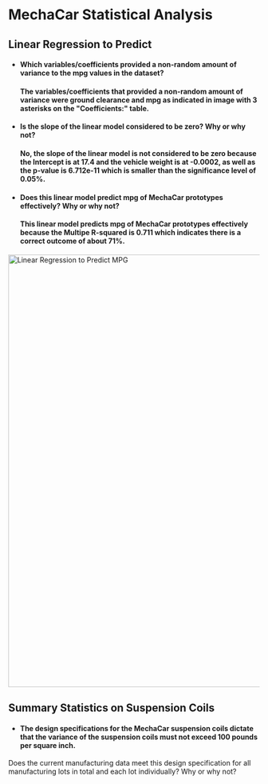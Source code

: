 # MechaCar Statistical Analysis

## Linear Regression to Predict
- #### Which variables/coefficients provided a non-random amount of variance to the mpg values in the dataset?
  #### The variables/coefficients that provided a non-random amount of variance were ground clearance and mpg as indicated in     image with 3 asterisks on the "Coefficients:" table.
- #### Is the slope of the linear model  considered to be zero? Why or why not?
  #### No, the slope of the linear model is not considered to be zero because the Intercept is at 17.4 and the vehicle weight is    at -0.0002, as well as the p-value is 6.712e-11 which is smaller than the significance level of 0.05%.
- #### Does this linear model predict mpg of MechaCar prototypes effectively? Why or why not?
  #### This linear model predicts mpg of MechaCar prototypes effectively because the Multipe R-squared is 0.711 which indicates    there is a correct outcome of about 71%.
<img width="865" alt="Linear Regression to Predict MPG" src="https://user-images.githubusercontent.com/86431959/136709138-7c8ab055-d029-4c64-8cb1-d1d0c4d51136.png">

## Summary Statistics on Suspension Coils
- #### The design specifications for the MechaCar suspension coils dictate that the variance of the suspension coils must not exceed 100 pounds per square inch.
Does the current manufacturing data meet this design specification for all manufacturing lots in total and each lot individually? Why or why not?
  #### 
